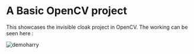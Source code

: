 # A Basic OpenCV project
This showcases the invisible cloak project in OpenCV. The working can be seen here :

![demoharry](https://user-images.githubusercontent.com/52796258/101763994-8a885d80-3b05-11eb-9677-151e0bc3581a.gif)
